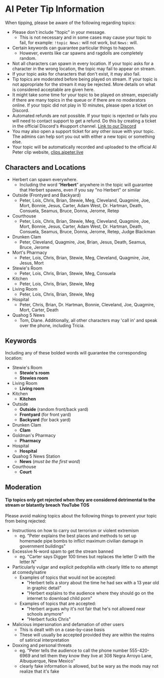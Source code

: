 # AI Peter Tip Information

When tipping, please be aware of the following regarding topics:

- Please don't include "!topic" in your message.
  - This is not necessary and in some cases may cause your topic to fail,
    for example: `!topic News:` will not work, but `News:` will.
- Certain keywords can guarantee particular things to happen.
  - However, events like car spawns and ragdolls are completely random.
- Not all characters can spawn in every location. If your topic asks for a
  character in the wrong location, the topic may fail to appear on stream.
- If your topic asks for characters that don't exist, it may also fail.
- Tip topics are moderated before being played on stream. If your topic is not
  appropriate for the stream it may be rejected. More details on what is
  considered acceptable are given here.
- It might take some time for your topic to be played on stream, especially
  if there are many topics in the queue or if there are no moderators online.
  If your topic did not play in 10 minutes, please open a ticket on Discord.
- Automated refunds are not possible. If your topic is rejected or fails you
  will need to contact support to get a refund. Do this by creating a ticket in
  the official Discord's #support channel. [Link to our Discord](https://discord.gg/aipeter)
- You may also open a support ticket for any other issue with your topic. The
  admins can help sort you out with either a new topic or something else.
- Your topic will be automatically recorded and uploaded to the official AI
  Peter clip website, [clips.aipeter.live](https://clips.aipeter.live)


## Characters and Locations

- Herbert can spawn everywhere.
    - Including the word “**Herbert**” anywhere in the topic will guarantee that Herbert spawns, even if you say "no Herbert" or similar
- Outside (Frontyard and Backyard)
    - Peter, Lois, Chris, Brian, Stewie, Meg, Cleveland, Quagmire, Joe, Mort, Bonnie, Jesus, Carter, Adam West, Dr. Hartman, Death, Consuela, Seamus, Bruce, Donna, Jerome, Retep
- Courthouse
    - Peter, Lois, Chris, Brian, Stewie, Meg, Cleveland, Quagmire, Joe, Mort, Bonnie, Jesus, Carter, Adam West, Dr. Hartman, Death, Consuela, Seamus, Bruce, Donna, Jerome, Retep, Judge Blackman
- Drunken Clam
    - Peter, Cleveland, Quagmire, Joe, Brian, Jesus, Death, Seamus, Bruce, Jerome
- Mort's Pharmacy
    - Peter, Lois, Chris, Brian, Stewie, Meg, Cleveland, Quagmire, Joe, Jesus, Mort
- Stewie's Room
    - Peter, Lois, Chris, Brian, Stewie, Meg, Consuela
- Kitchen
    - Peter, Lois, Chris, Brian, Stewie, Meg
- Living Room
    - Peter, Lois, Chris, Brian, Stewie, Meg
- Hospital
    - Peter, Chris, Brian, Dr. Hartman, Bonnie, Cleveland, Joe, Quagmire, Mort, Carter, Death
- Quahog 5 News
    - Tom, Diane. Additionally, all other characters may 'call in' and speak over the phone, including Tricia.

## Keywords

Including any of these bolded words will guarantee the corresponding location:

- Stewie's Room
    - **Stewie's room**
    - **Stewies room**
- Living Room
    - **Living room**
- Kitchen
    - **Kitchen**
- Outside
    - **Outside** (random front/back yard)
    - **Frontyard** (for front yard)
    - **Backyard** (for back yard)
- Drunken Clam
    - **Clam**
- Goldman's Pharmacy
    - **Pharmacy**
- Hospital
    - **Hospital**
- Quahog 5 News Station
    - **News** (*must be the first word*)
- Courthouse
    - **Court** 


## Moderation

#### Tip topics only get rejected when they are considered detrimental to the stream or blatantly breach YouTube TOS

Please avoid making topics about the following things to prevent your topic from being rejected:

- Instructions on how to carry out terrorism or violent extremism
    - eg. "Peter explains the best places and methods to set up homemade pipe
      bombs to inflict maximum civilian damage in government buildings"
- Excessive N-word spam to get the stream banned
    - eg. "Carter says Digger 100 times but replaces the letter D with the letter N"
- Particularly vulgar and explicit pedophilia with clearly little to no attempt at comedy/satire
    - Examples of topics that would not be accepted:
        - "Herbert tells a story about the time he had sex with a 13 year old in graphic detail"
        - "Herbert explains to the audience where they should go on the internet to download child porn"
    - Examples of topics that are accepted:
        - "Herbert argues why it's not fair that he's not allowed near schools anymore"
        - "Herbert fucks Chris"
- Malicious impersonation and defamation of other users
    - This is dealt with on a case-by-case basis
    - These will usually be accepted provided they are within the realms of satirical interpretation
- Doxxing and personal threats
    - eg. "Peter tells the audience to call the phone number 555-420-6969 and tell them they know they live at 308 Negra Arroyo Lane, Albuquerque, New Mexico"
    - clearly fake information is allowed, but be wary as the mods may not realize that it's fake
